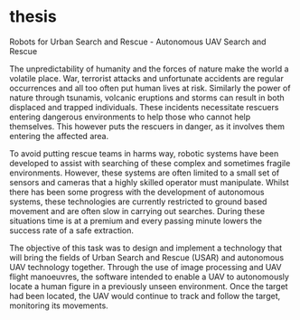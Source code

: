 # thesis
Robots for Urban Search and Rescue - Autonomous UAV Search and Rescue

The unpredictability of humanity and the forces of nature make the world a volatile place. War, terrorist attacks and unfortunate accidents are regular occurrences and all too often put human lives at risk. Similarly the power of nature through tsunamis, volcanic eruptions and storms can result in both displaced and trapped individuals.  These incidents necessitate rescuers entering dangerous environments to help those who cannot help themselves. This however puts the rescuers in danger, as it involves them entering the affected area. 

To avoid putting rescue teams in harms way, robotic systems have been developed to assist with searching of these complex and sometimes fragile environments. However, these systems are often limited to a small set of sensors and cameras that a highly skilled operator must manipulate. Whilst there has been some progress with the development of autonomous systems, these technologies are currently restricted to ground based movement and are often slow in carrying out searches. During these situations time is at a premium and every passing minute lowers the success rate of a safe extraction. 

The objective of this task was to design and implement a technology that will bring the fields of Urban Search and Rescue (USAR) and autonomous UAV technology together. Through the use of image processing and UAV flight manoeuvres, the software intended to enable a UAV to autonomously locate a human figure in a previously unseen environment. Once the target had been located, the UAV would continue to track and follow the target, monitoring its movements. 

